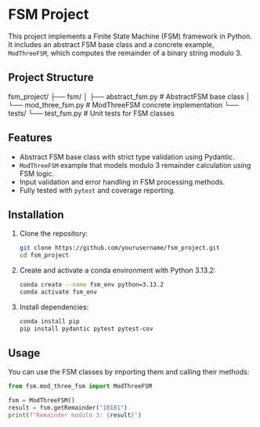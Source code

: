 # FSM Project

This project implements a Finite State Machine (FSM) framework in Python. It includes an abstract FSM base class and a concrete example, `ModThreeFSM`, which computes the remainder of a binary string modulo 3.

## Project Structure

fsm_project/
├── fsm/
│ ├── abstract_fsm.py # AbstractFSM base class
│ └── mod_three_fsm.py # ModThreeFSM concrete implementation
└── tests/
└── test_fsm.py # Unit tests for FSM classes

## Features

- Abstract FSM base class with strict type validation using Pydantic.
- `ModThreeFSM` example that models modulo 3 remainder calculation using FSM logic.
- Input validation and error handling in FSM processing methods.
- Fully tested with `pytest` and coverage reporting.

## Installation

1. Clone the repository:

   ```bash
   git clone https://github.com/yourusername/fsm_project.git
   cd fsm_project
   ```

2. Create and activate a conda environment with Python 3.13.2:

   ```bash
   conda create --name fsm_env python=3.13.2
   conda activate fsm_env
   ```

3. Install dependencies:
   ```bash
   conda install pip
   pip install pydantic pytest pytest-cov
   ```

## Usage

You can use the FSM classes by importing them and calling their methods:

```python
from fsm.mod_three_fsm import ModThreeFSM

fsm = ModThreeFSM()
result = fsm.getRemainder("10101")
print(f"Remainder modulo 3: {result}")
```
